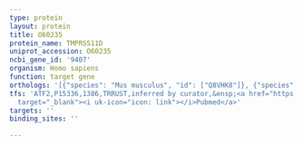 ```yaml
---
type: protein
layout: protein
title: O60235
protein_name: TMPRSS11D
uniprot_accession: O60235
ncbi_gene_id: '9407'
organism: Homo sapiens
function: target gene
orthologs: '[{"species": "Mus musculus", "id": ["Q8VHK8"]}, {"species": "Rattus norvegicus", "id": ["G3V691"]}]'
tfs: 'ATF2,P15336,1386,TRRUST,inferred by curator,&ensp;<a href="https://www.ncbi.nlm.nih.gov/pubmed/?term=29087512%5Buid%5D+OR+18397884%5Buid%5D"
  target="_blank"><i uk-icon="icon: link"></i>Pubmed</a>'
targets: ''
binding_sites: ''

---
```

